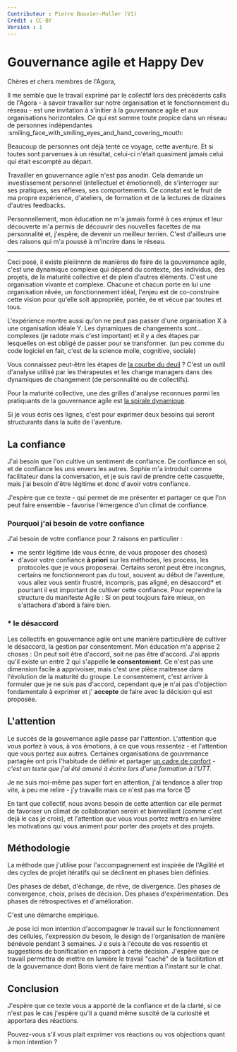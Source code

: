 ```yaml
---
Contributeur : Pierre Bouvier-Muller (V1)
Crédit : CC-BY
Version : 1
---
```


# Gouvernance agile et Happy Dev

Chères et chers membres de l'Agora,

Il me semble que le travail exprimé par le collectif lors des précédents calls de l'Agora - à savoir travailler sur notre organisation et le fonctionnement du réseau - est une invitation à s'initier à la gouvernance agile et aux organisations horizontales. Ce qui est somme toute propice dans un réseau de personnes indépendantes :smiling_face_with_smiling_eyes_and_hand_covering_mouth: 

Beaucoup de personnes ont déjà tenté ce voyage, cette aventure. Et si toutes sont parvenues à un résultat, celui-ci n'était quasiment jamais celui qui était escompté au départ.

Travailler en gouvernance agile n'est pas anodin. Cela demande un investissement personnel (intellectuel et émotionnel), de s'interroger sur ses pratiques, ses réflexes, ses comportements. Ce constat est le fruit de ma propre expérience, d'ateliers, de formation et de la lectures de dizaines d'autres feedbacks.

Personnellement, mon éducation ne m'a jamais formé à ces enjeux et leur découverte m'a permis de découvrir des nouvelles facettes de ma personnalité et, j'espère, de devenir un meilleur terrien. C'est d'ailleurs une des raisons qui m'a poussé à m'incrire dans le réseau.

---

Ceci posé, il existe pleiiinnnn de manières de faire de la gouvernance agile, c'est une dynamique complexe qui dépend du contexte, des individus, des projets, de la maturité collective et de plein d'autres éléments.
C'est une organisation vivante et complexe.
Chacune et chacun porte en lui une organisation rêvée, un fonctionnement idéal, l'enjeu est de co-construire cette vision pour qu'elle soit appropriée, portée, 
ée et vécue par toutes et tous.

L'expérience montre aussi qu'on ne peut pas passer d'une organisation X à une organisation idéale Y. Les dynamiques de changements sont... complexes (je radote mais c'est important) et il y a des étapes par lesquelles on est obligé de passer pour se transformer. (un peu comme du code logiciel en fait, c'est de la science molle, cognitive, sociale)

Vous connaissez peut-être les étapes de [la courbe du deuil](https://kolibricoaching.com/le-changement/courbe-du-deuil-ou-courbe-du-changement-resistance-au-changement/) ? C'est un outil d'analyse utilisé par les thérapeutes et les change managers dans des dynamiques de changement (de personnalité ou de collectifs).

Pour la maturité collective, une des grilles d'analyse reconnues parmi les pratiquants de la gouvernance agile est [la spirale dynamique](http://www.spiraledynamique.com/Theorie/index.php).


Si je vous écris ces lignes, c'est pour exprimer deux besoins qui seront structurants dans la suite de l'aventure.

## La confiance
J'ai besoin que l'on cultive un sentiment de confiance. De confiance en soi, et de confiance les uns envers les autres.
Sophie m'a introduit comme facilitateur dans la conversation, et je suis ravi de prendre cette casquette, mais j'ai besoin d'être légitime et donc d'avoir votre confiance.


J'espère que ce texte - qui permet de me présenter et partager ce que l'on peut faire ensemble - favorise l'émergence d'un climat de confiance.


### Pourquoi j'ai besoin de votre confiance
J'ai besoin de votre confiance pour 2 raisons en particulier : 
- me sentir légitime (de vous écrire, de vous proposer des choses)
- d'avoir votre confiance **à priori** sur les méthodes, les process, les protocoles que je vous proposerai. Certains seront peut être incongrus, certains ne fonctionneront pas du tout, souvent au début de l'aventure, vous allez vous sentir frustré, incompris, pas aligné, en désaccord* et pourtant il est important de cultiver cette confiance. Pour reprendre la structure du manifeste Agile : Si on peut toujours faire mieux, on s'attachera d'abord à faire bien.

### * le désaccord
Les collectifs en gouvernance agile ont une manière particulière de cultiver le désaccord, la gestion par consentement.
Mon éducation m'a apprise 2 choses : On peut soit être d'accord, soit ne pas être d'accord.
J'ai appris qu'il existe un entre 2 qui s'appelle **le consentement**. Ce n'est pas une dimension facile à apprivoiser, mais c'est une pièce maitresse dans l'évolution de la maturité du groupe. Le consentement, c'est arriver à formuler que je ne suis pas d'accord, cependant que je n'ai pas d'objection fondamentale à exprimer et j' **accepte** de faire avec la décision qui est proposée.


## L'attention
Le succès de la gouvernance agile passe par l'attention. L'attention que vous portez à vous, à vos émotions, à ce que vous ressentez - et l'attention que vous portez aux autres. Certaines organisations de gouvernance partagée ont pris l'habitude de définir et partager [un cadre de confort](https://github.com/bouviermullerp/Formaction/blob/master/Confiance%20et%20confort.md) - *c'est un texte que j'ai été amené à écrire lors d'une formation à l'UTT.*

Je ne suis moi-même pas super fort en attention, j'ai tendance à aller trop vite, à peu me relire - j'y travaille mais ce n'est pas ma force :smiling_imp: 


En tant que collectif, nous avons besoin de cette attention car elle permet de favoriser un climat de collaboration serein et bienveillant (comme c'est dejà le cas je crois), et l'attention que vous vous portez mettra en lumière les motivations qui vous animent pour porter des projets et des projets.


## Méthodologie
La méthode que j'utilise pour l'accompagnement est inspirée de l'Agilité et des cycles de projet itératifs qui se déclinent en phases bien définies.

Des phases de débat, d'échange, de rêve, de divergence.
Des phases de convergence, choix, prises de décision.
Des phases d'expérimentation.
Des phases de rétrospectives et d'amélioration.

C'est une démarche empirique.

Je pose ici mon intention d'accompagner le travail sur le fonctionnement des cellules, l'expression du besoin, le design de l'organisation de manière bénévole pendant 3 semaines. J
e suis à l'écoute de vos ressentis et suggestions de bonification en rapport à cette décision.
J'espère que ce travail permettra de mettre en lumière le travail "caché" de la facilitation et de la gouvernance dont Boris vient de faire mention à l'instant sur le chat.


## Conclusion
J'espère que ce texte vous a apporté de la confiance et de la clarté, si ce n'est pas le cas j'espère qu'il a quand même suscité de la curiosité et apportera des réactions.

Pouvez-vous s'il vous plait exprimer vos réactions ou vos objections quant à mon intention ?
